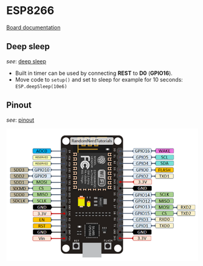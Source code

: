 # ESP8266
[Board documentation](https://randomnerdtutorials.com/getting-started-with-esp8266-wifi-transceiver-review/)
## Deep sleep
_see_: [deep sleep](https://randomnerdtutorials.com/esp8266-deep-sleep-with-arduino-ide/)

- Built in timer can be used by connecting **REST** to **D0** (**GPIO16**).
- Move code to `setup()` and set to sleep for example for 10 seconds: `ESP.deepSleep(10e6)` 

## Pinout

_see_: [pinout](https://randomnerdtutorials.com/esp8266-pinout-reference-gpios)

![esp8266 pinout](https://github.com/codehub-rony/circuit-drawer/blob/main/boards/ESP8266/ESP8266_pinout.png)
